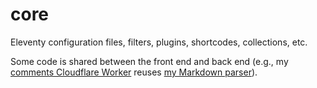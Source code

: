 # core

Eleventy configuration files, filters, plugins, shortcodes, collections, etc.

Some code is shared between the front end and back end (e.g., my [comments Cloudflare Worker](../functions/comments/comments.ts) reuses [my Markdown parser](./plugins/markdown.js)).